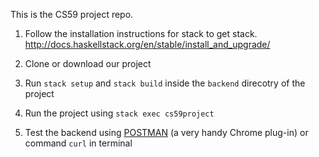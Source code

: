 This is the CS59 project repo.

1. Follow the installation instructions for stack to get stack.
http://docs.haskellstack.org/en/stable/install_and_upgrade/

2. Clone or download our project

3. Run `stack setup` and `stack build` inside the `backend` direcotry of the project

3. Run the project using `stack exec cs59project`

4. Test the backend using [POSTMAN](https://chrome.google.com/webstore/detail/postman/fhbjgbiflinjbdggehcddcbncdddomop) (a very handy Chrome plug-in) or command `curl` in terminal
